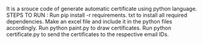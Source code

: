 It is a srouce code of generate automatic certificate using python language.
STEPS TO RUN :
Run pip install -r requirements. txt to install all required dependencies.
Make an excel file and include it in the python files accordingly.
Run python paint.py to draw certificates.
Run python certificate.py to send the certificates to the respective email IDs.
